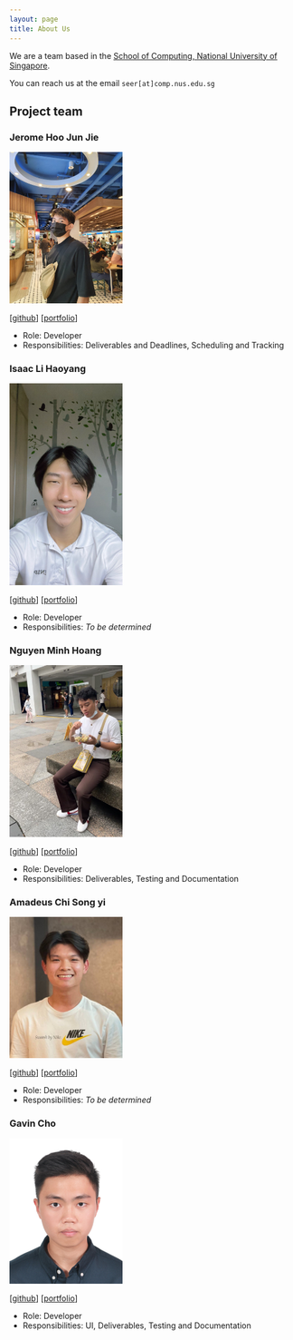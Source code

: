 ```yaml
---
layout: page
title: About Us
---
```


We are a team based in the [School of Computing, National University of Singapore](http://www.comp.nus.edu.sg).

You can reach us at the email `seer[at]comp.nus.edu.sg`

## Project team


### Jerome Hoo Jun Jie

<img src="images/jeromehjj.png" width="200px">

[[github](http://github.com/jeromehjj)]
[[portfolio](team/jeromehjj.md)]

* Role: Developer
* Responsibilities: Deliverables and Deadlines, Scheduling and Tracking

### Isaac Li Haoyang

<img src="images/isaaclhy00.png" width="200px">

[[github](http://github.com/isaaclhy00)]
[[portfolio](team/isaaclhy00.md)]

* Role: Developer
* Responsibilities: _To be determined_

### Nguyen Minh Hoang

<img src="images/hoang227.png" width="200px">

[[github](http://github.com/hoang227)]
[[portfolio](team/hoang227.md)]

* Role: Developer
* Responsibilities: Deliverables, Testing and Documentation

### Amadeus Chi Song yi

<img src="images/ama-chi.png" width="200px">

[[github](http://github.com/ama-chi)]
[[portfolio](team/ama-chi.md)]

* Role: Developer
* Responsibilities: _To be determined_

### Gavin Cho

<img src="images/gavzzz.png" width="200px">

[[github](http://github.com/gavzzz)]
[[portfolio](team/gavzzz.md)]

* Role: Developer
* Responsibilities: UI, Deliverables, Testing and Documentation
